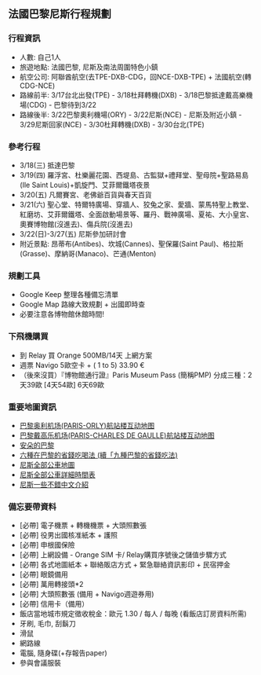 
## 法國巴黎尼斯行程規劃

### 行程資訊

* 人數: 自己1人
* 旅遊地點: 法國巴黎, 尼斯及南法周圍特色小鎮
* 航空公司: 阿聯酋航空(去TPE-DXB-CDG，回NCE-DXB-TPE) + 法國航空(轉CDG-NCE) 
* 路線前半: 3/17台北出發(TPE) - 3/18杜拜轉機(DXB) - 3/18巴黎抵達戴高樂機場(CDG) - 巴黎待到3/22
* 路線後半: 3/22巴黎奧利機場(ORY) - 3/22尼斯(NCE) - 尼斯及附近小鎮 - 3/29尼斯回家(NCE) - 3/30杜拜轉機(DXB) - 3/30台北(TPE)

### 參考行程

* 3/18(三) 抵達巴黎
* 3/19(四) 羅浮宮、杜樂麗花園、西堤島、古監獄+禮拜堂、聖母院+聖路易島(Ile Saint Louis)+凱旋門、艾菲爾鐵塔夜景
* 3/20(五) 凡爾賽宮、老佛爺百貨與春天百貨
* 3/21(六) 聖心堂、特爾特廣場、穿牆人、狡兔之家、愛牆、蒙馬特聖上教堂、紅磨坊、艾菲爾鐵塔、全面啟動場景等、羅丹、戰神廣場、夏祐、大小皇宮、奧賽博物館(沒進去)、傷兵院(沒進去)
* 3/22(日)-3/27(五) 尼斯參加研討會
* 附近景點: 昂蒂布(Antibes)、坎城(Cannes)、聖保羅(Saint Paul)、格拉斯(Grasse)、摩納哥(Manaco)、芒通(Menton)


### 規劃工具

* Google Keep 整理各種備忘清單
* Google Map 路線大致規劃 + 出國即時查
* 必要注意各博物館休館時間!


### 下飛機購買

* 到 Relay 買 Orange 500MB/14天 上網方案
* 週票 Navigo 5歐空卡 + ( 1 to 5) 33.90 €
* （後來沒買）『博物館通行證』Paris Museum Pass (簡稱PMP)  分成三種：2天39歐 [4天54歐] 6天69歐

### 重要地圖資訊

* [巴黎奥利机场(PARIS-ORLY)航站楼互动地图](http://www.aeroportsdeparis.fr/en/passengers/access/paris-orly/terminals-map)
* [巴黎戴高乐机场(PARIS-CHARLES DE GAULLE)航站楼互动地图](http://www.aeroportsdeparis.fr/en/passengers/access/paris-charles-de-gaulle/terminals-map)
* [安朵的巴黎](http://www.ideesdeparis.com/home/)
* [六種在巴黎的省錢吃喝法 (續「九種巴黎的省錢吃法)](http://sara2011.pixnet.net/blog/post/81133426)
* [尼斯全部公車地圖](http://en.nice.aeroport.fr/Passengers/DIRECTIONS-PARKING/Gestion-Bus-et-Navettes/Bus-lines)
* [尼斯全部公車詳細時間表](http://www.lignesdazur.com/horaires_ligne/?rub_code=6&laction=all)
* [尼斯一些不錯中文介紹](http://www.eurotravel.idv.tw/forum/simple/index.php?t18574.html)

### 備忘要帶資料

* [必帶] 電子機票 + 轉機機票 + 大頭照數張
* [必帶] 役男出國核准紙本 + 護照
* [必帶] 申根國保險
* [必帶] 上網設備 - Orange SIM 卡/ Relay購買序號後之儲值步驟方式
* [必帶] 各式地圖紙本 + 聯絡販店方式 + 緊急聯絡資訊影印 + 民宿押金
* [必帶] 眼鏡備用
* [必帶] 萬用轉接頭*2
* [必帶] 大頭照數張 (備用 + Navigo週遊券用)
* [必帶] 信用卡（備用）
* 飯店當地城市規定徵收稅金：歐元 1.30 / 每人 / 每晚 (看飯店訂房資料所需)
* 牙刷, 毛巾, 刮鬍刀
* 滑鼠
* 網路線
* 電腦, 隨身碟(+存報告paper)
* 參與會議服裝


